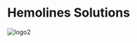 # Hemolines Solutions


![logo2](https://user-images.githubusercontent.com/79323949/110269402-5c020d80-7fa2-11eb-8336-8075533275eb.png)
